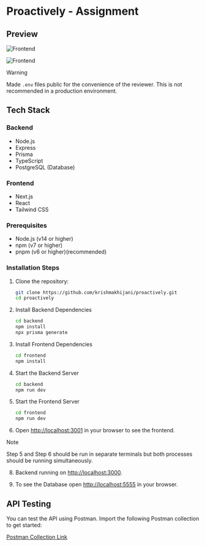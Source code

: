 # Proactively - Assignment

## Preview

![Frontend](https://github.com/user-attachments/assets/60d49ed4-80f2-4de5-a952-f225b656ecfd)

![Frontend](https://github.com/user-attachments/assets/df9035c9-86ba-46af-9755-dd1d1672ad7f)




> [!WARNING]
> Made ```.env``` files public for the convenience of the reviewer. This is not recommended in a production environment.

## Tech Stack

### Backend
- Node.js
- Express
- Prisma
- TypeScript
- PostgreSQL (Database)

### Frontend
- Next.js
- React
- Tailwind CSS


### Prerequisites
- Node.js (v14 or higher)
- npm (v7 or higher)
- pnpm (v6 or higher)(recommended)

### Installation Steps

1. Clone the repository:
    ```sh
    git clone https://github.com/krishmakhijani/proactively.git
    cd proactively
    ```

2. Install Backend Dependencies
    ```sh
    cd backend
    npm install
    npx prisma generate
    ```

3. Install Frontend Dependencies
    ```sh
    cd frontend
    npm install
    ```
4. Start the Backend Server
    ```sh
    cd backend
    npm run dev
    ```
5. Start the Frontend Server
    ```sh
    cd frontend
    npm run dev
    ```
6. Open [http://localhost:3001](http://localhost:3001) in your browser to see the frontend.

> [!NOTE]
> Step 5 and Step 6 should be run in separate terminals but both processes should be running simultaneously.

8. Backend running on [http://localhost:3000](http://localhost:3000).

9. To see the Database open [http://localhost:5555](http://localhost:5555) in your browser.

## API Testing

You can test the API using Postman. Import the following Postman collection to get started:

[Postman Collection Link]()

